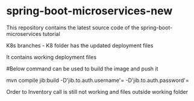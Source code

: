 # spring-boot-microservices-new
This repository contains the latest source code of the spring-boot-microservices tutorial


K8s branches - K8 folder has the updated deployment files

It contains working deployment files

#Below command can be used to build the image and push it


mvn compile jib:build -D'jib.to.auth.username'=<username> -D'jib.to.auth.password'=<password>


Order to Inventory call is still not working and files outside working folder
